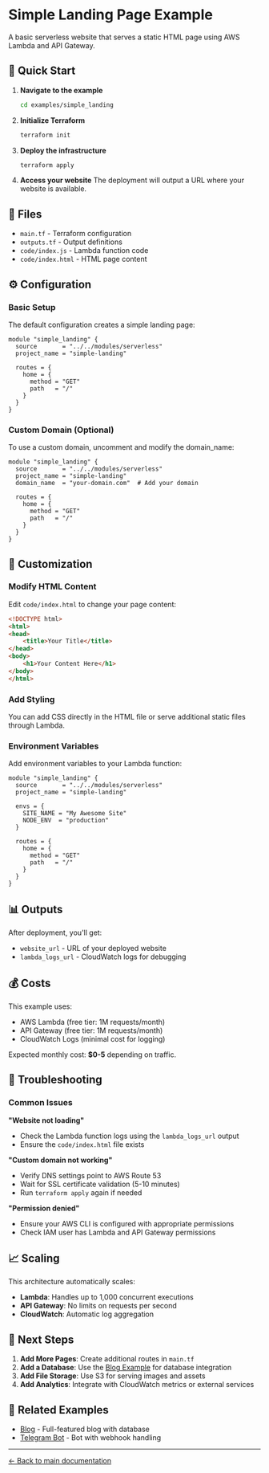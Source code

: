 # Simple Landing Page Example

A basic serverless website that serves a static HTML page using AWS Lambda and API Gateway.

## 🚀 Quick Start

1. **Navigate to the example**
   ```bash
   cd examples/simple_landing
   ```

2. **Initialize Terraform**
   ```bash
   terraform init
   ```

3. **Deploy the infrastructure**
   ```bash
   terraform apply
   ```

4. **Access your website**
   The deployment will output a URL where your website is available.

## 📁 Files

- `main.tf` - Terraform configuration
- `outputs.tf` - Output definitions
- `code/index.js` - Lambda function code
- `code/index.html` - HTML page content

## ⚙️ Configuration

### Basic Setup
The default configuration creates a simple landing page:

```hcl
module "simple_landing" {
  source       = "../../modules/serverless"
  project_name = "simple-landing"
  
  routes = {
    home = {
      method = "GET"
      path   = "/"
    }
  }
}
```

### Custom Domain (Optional)
To use a custom domain, uncomment and modify the domain_name:

```hcl
module "simple_landing" {
  source       = "../../modules/serverless"
  project_name = "simple-landing"
  domain_name  = "your-domain.com"  # Add your domain
  
  routes = {
    home = {
      method = "GET"
      path   = "/"
    }
  }
}
```

## 🔧 Customization

### Modify HTML Content
Edit `code/index.html` to change your page content:

```html
<!DOCTYPE html>
<html>
<head>
    <title>Your Title</title>
</head>
<body>
    <h1>Your Content Here</h1>
</body>
</html>
```

### Add Styling
You can add CSS directly in the HTML file or serve additional static files through Lambda.

### Environment Variables
Add environment variables to your Lambda function:

```hcl
module "simple_landing" {
  source       = "../../modules/serverless"
  project_name = "simple-landing"
  
  envs = {
    SITE_NAME = "My Awesome Site"
    NODE_ENV  = "production"
  }
  
  routes = {
    home = {
      method = "GET"
      path   = "/"
    }
  }
}
```

## 📊 Outputs

After deployment, you'll get:

- `website_url` - URL of your deployed website
- `lambda_logs_url` - CloudWatch logs for debugging

## 💰 Costs

This example uses:
- AWS Lambda (free tier: 1M requests/month)
- API Gateway (free tier: 1M requests/month)
- CloudWatch Logs (minimal cost for logging)

Expected monthly cost: **$0-5** depending on traffic.

## 🔧 Troubleshooting

### Common Issues

**"Website not loading"**
- Check the Lambda function logs using the `lambda_logs_url` output
- Ensure the `code/index.html` file exists

**"Custom domain not working"**
- Verify DNS settings point to AWS Route 53
- Wait for SSL certificate validation (5-10 minutes)
- Run `terraform apply` again if needed

**"Permission denied"**
- Ensure your AWS CLI is configured with appropriate permissions
- Check IAM user has Lambda and API Gateway permissions

## 📈 Scaling

This architecture automatically scales:
- **Lambda**: Handles up to 1,000 concurrent executions
- **API Gateway**: No limits on requests per second
- **CloudWatch**: Automatic log aggregation

## 🚀 Next Steps

1. **Add More Pages**: Create additional routes in `main.tf`
2. **Add a Database**: Use the [Blog Example](../blog/) for database integration
3. **Add File Storage**: Use S3 for serving images and assets
4. **Add Analytics**: Integrate with CloudWatch metrics or external services

## 🔗 Related Examples

- [Blog](../blog/) - Full-featured blog with database
- [Telegram Bot](../telegram_bot/) - Bot with webhook handling

---

[← Back to main documentation](../../README.md)

